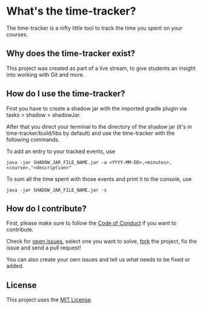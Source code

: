 # What's the time-tracker?
The time-tracker is a nifty little tool to track the time you spent on your courses.


 ## Why does the time-tracker exist?
 This project was created as part of a live stream, to give students an insight into working with Git and more.


 ## How do I use the time-tracker?
 First you have to create a shadow jar with the imported gradle plugin via tasks > shadow > shadowJar.

 After that you direct your terminal to the directory of the shadow jar (it's in time-tracker/build/libs by default) and use the time-tracker with the following commands.

 To add an entry to your tracked events, use

 `java -jar SHADOW_JAR_FILE_NAME.jar -a <YYYY-MM-DD>,<minutes>,<course>,"<description>"`
 
 To sum all the time spent with those events and print it to the console, use

 `java -jar SHADOW_JAR_FILE_NAME.jar -s`


## How do I contribute?
First, please make sure to follow the [Code of Conduct](https://github.com/hhu-propra1/time-tracker/blob/main/CODE_OF_CONDUCT.md) if you want to contribute.

Check for [open issues](https://github.com/hhu-propra1/time-tracker/issues), select one you want to solve, [fork](https://github.com/hhu-propra1/time-tracker/fork) the project, fix the issue and send a pull request!

You can also create your own issues and tell us what needs to be fixed or added.


## License
This project uses the [MIT License](https://github.com/hhu-propra1/time-tracker/blob/main/LICENSE).
